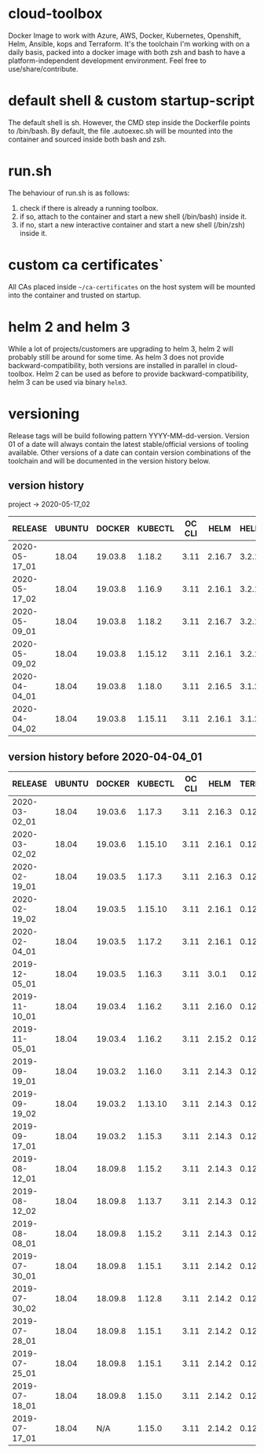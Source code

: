 # cloud-toolbox
Docker Image to work with Azure, AWS, Docker, Kubernetes, Openshift, Helm, Ansible, kops and Terraform.
It's the toolchain I'm working with on a daily basis, packed into a docker image with both zsh and bash to have a 
platform-independent development environment.
Feel free to use/share/contribute.

# default shell & custom startup-script
The default shell is sh.
However, the CMD step inside the Dockerfile points to /bin/bash.
By default, the file .autoexec.sh will be mounted into the container and sourced inside both bash and zsh.

# run.sh
The behaviour of run.sh is as follows:
1. check if there is already a running toolbox.
1. if so, attach to the container and start a new shell (/bin/bash) inside it.
1. if no, start a new interactive container and start a new shell (/bin/zsh) inside it.

# custom ca certificates`
All CAs placed inside ```~/ca-certificates``` on the host system will be mounted into the container and trusted on startup.

# helm 2 and helm 3
While a lot of projects/customers are upgrading to helm 3, helm 2 will probably still be around for some time.
As helm 3 does not provide backward-compatibility, both versions are installed in parallel in cloud-toolbox.
Helm 2 can be used as before to provide backward-compatibility, helm 3 can be used via binary `helm3`. 

# versioning 
Release tags will be build following pattern YYYY-MM-dd-version.
Version 01 of a date will always contain the latest stable/official versions of tooling available.
Other versions of a date can contain version combinations of the toolchain and will be documented in the version history
below.

## version history
project -> 2020-05-17_02

| RELEASE       | UBUNTU | DOCKER   | KUBECTL  | OC CLI | HELM   | HELM3   | TERRAFORM | AWS CLI  | AZ CLI | KOPS   | ANSIBLE | JINJA2 | OPENSSH |
|---------------|--------|----------|----------|--------|--------|---------|-----------|----------|--------|--------|---------|--------|---------|
| 2020-05-17_01 | 18.04  | 19.03.8  | 1.18.2   | 3.11   | 2.16.7 | 3.2.1   | 0.12.25   | 1.18.61  | 2.5.1  | 1.16.2 | 2.9.9   | 2.11.2 | 8.2p1   |
| 2020-05-17_02 | 18.04  | 19.03.8  | 1.16.9   | 3.11   | 2.16.1 | 3.2.1   | 0.12.25   | 1.18.61  | 2.5.1  | 1.16.2 | 2.9.9   | 2.11.2 | 8.2p1   |
| 2020-05-09_01 | 18.04  | 19.03.8  | 1.18.2   | 3.11   | 2.16.7 | 3.2.1   | 0.12.24   | 1.18.56  | 2.5.1  | 1.16.2 | 2.9.7   | 2.11.2 | 8.2p1   |
| 2020-05-09_02 | 18.04  | 19.03.8  | 1.15.12  | 3.11   | 2.16.1 | 3.2.1   | 0.12.24   | 1.18.56  | 2.5.1  | 1.16.2 | 2.9.7   | 2.11.2 | 8.2p1   |
| 2020-04-04_01 | 18.04  | 19.03.8  | 1.18.0   | 3.11   | 2.16.5 | 3.1.2   | 0.12.24   | 1.18.36  | 2.3.1  | 1.16.0 | 2.9.6   | 2.11.1 | 8.2p1   |
| 2020-04-04_02 | 18.04  | 19.03.8  | 1.15.11  | 3.11   | 2.16.1 | 3.1.2   | 0.12.24   | 1.18.36  | 2.3.1  | 1.16.0 | 2.9.6   | 2.11.1 | 8.2p1   |


## version history before 2020-04-04_01

| RELEASE       | UBUNTU | DOCKER   | KUBECTL  | OC CLI | HELM   | TERRAFORM | AWS CLI  | AZ CLI | KOPS   | ANSIBLE | JINJA2 | OPENSSH | TILLER_NAMESPACE |
|---------------|--------|----------|----------|--------|--------|-----------|----------|--------|--------|---------|--------|---------|------------------|
| 2020-03-02_01 | 18.04  | 19.03.6  | 1.17.3   | 3.11   | 2.16.3 | 0.12.21   | 1.18.12  | 2.1.0  | 1.16.0 | 2.9.5   | 2.11.1 | 8.2p1   | kubetools        |
| 2020-03-02_02 | 18.04  | 19.03.6  | 1.15.10  | 3.11   | 2.16.1 | 0.12.21   | 1.18.12  | 2.1.0  | 1.16.0 | 2.9.5   | 2.11.1 | 8.2p1   | N/A              |
| 2020-02-19_01 | 18.04  | 19.03.5  | 1.17.3   | 3.11   | 2.16.3 | 0.12.21   | 1.18.2   | 2.1.0  | 1.15.2 | 2.9.5   | 2.11.1 | 8.1p1   | kubetools        |
| 2020-02-19_02 | 18.04  | 19.03.5  | 1.15.10  | 3.11   | 2.16.1 | 0.12.20   | 1.18.2   | 2.1.0  | 1.15.1 | 2.9.4   | 2.11.1 | 8.1p1   | N/A              |
| 2020-02-04_01 | 18.04  | 19.03.5  | 1.17.2   | 3.11   | 2.16.1 | 0.12.20   | 1.17.10  | 2.0.81 | 1.15.1 | 2.9.4   | 2.11.1 | 8.1p1   | kubetools        |
| 2019-12-05_01 | 18.04  | 19.03.5  | 1.16.3   | 3.11   | 3.0.1  | 0.12.17   | 1.16.297 | 2.0.77 | 1.15.0 | 2.9.2   | 2.10.3 | 8.1p1   | kubetools        |
| 2019-11-10_01 | 18.04  | 19.03.4  | 1.16.2   | 3.11   | 2.16.0 | 0.12.13   | 1.16.278 | 2.0.76 | 1.14.1 | 2.9.0   | 2.10.3 | 8.1p1   | kubetools        |
| 2019-11-05_01 | 18.04  | 19.03.4  | 1.16.2   | 3.11   | 2.15.2 | 0.12.13   | 1.16.273 | 2.0.76 | 1.14.0 | 2.9.0   | 2.10.3 | 8.1p1   | kubetools        |
| 2019-09-19_01 | 18.04  | 19.03.2  | 1.16.0   | 3.11   | 2.14.3 | 0.12.9    | 1.16.239 | 2.0.73 | 1.13.0 | 2.8.5   | 2.10.1 | 8.0p1   | kubetools        |
| 2019-09-19_02 | 18.04  | 19.03.2  | 1.13.10  | 3.11   | 2.14.3 | 0.12.9    | 1.16.239 | 2.0.73 | 1.13.0 | 2.8.5   | 2.10.1 | 8.0p1   | kubetools        |
| 2019-09-17_01 | 18.04  | 19.03.2  | 1.15.3   | 3.11   | 2.14.3 | 0.12.8    | 1.16.239 | 2.0.73 | 1.13.0 | 2.8.5   | 2.10.1 | 8.0p1   | kubetools        |
| 2019-08-12_01 | 18.04  | 18.09.8  | 1.15.2   | 3.11   | 2.14.3 | 0.12.6    | 1.16.198 | 2.0.70 | 1.13.0 | 2.8.3   | 2.10.1 | 8.0p1   | kubetools        |
| 2019-08-12_02 | 18.04  | 18.09.8  | 1.13.7   | 3.11   | 2.14.3 | 0.12.6    | 1.16.198 | 2.0.70 | 1.13.0 | 2.8.3   | 2.10.1 | 8.0p1   | kubetools        |
| 2019-08-08_01 | 18.04  | 18.09.8  | 1.15.2   | 3.11   | 2.14.3 | 0.12.6    | 1.16.198 | 2.0.70 | 1.13.0 | 2.8.3   | 2.10.1 | 8.0p1   | kubetools        |
| 2019-07-30_01 | 18.04  | 18.09.8  | 1.15.1   | 3.11   | 2.14.2 | 0.12.5    | 1.16.198 | 2.0.69 | 1.12.2 | 2.8.2   | 2.10   | 8.0p1   | kubetools        |
| 2019-07-30_02 | 18.04  | 18.09.8  | 1.12.8   | 3.11   | 2.14.2 | 0.12.5    | 1.16.198 | 2.0.69 | 1.12.2 | 2.8.2   | 2.10   | 8.0p1   | kubetools        |
| 2019-07-28_01 | 18.04  | 18.09.8  | 1.15.1   | 3.11   | 2.14.2 | 0.12.5    | 1.16.198 | 2.0.69 | 1.12.2 | 2.8.2   | 2.10   | 8.0p1   | kubetools        |
| 2019-07-25_01 | 18.04  | 18.09.8  | 1.15.1   | 3.11   | 2.14.2 | 0.12.4    | 1.16.198 | 2.0.69 | N/A    | 2.8.2   | 2.10   | 8.0p1   | kubetools        |
| 2019-07-18_01 | 18.04  | 18.09.8  | 1.15.0   | 3.11   | 2.14.2 | 0.12.4    | 1.16.198 | 2.0.69 | N/A    | 2.8.2   | 2.10   | 8.0p1   | kubetools        |
| 2019-07-17_01 | 18.04  | N/A      | 1.15.0   | 3.11   | 2.14.2 | 0.12.4    | 1.16.198 | 2.0.69 | N/A    | 2.8.2   | 2.10   | 8.0p1   | kubetools        |
